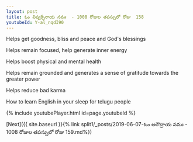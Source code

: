 ```yaml
---
layout: post
title: ఓం విష్వక్సేనాయ నమః  - 1008 రోజుల తపస్సులో రోజు  158
youtubeId: Y-al_nqdI90
---
```

 
 
Helps get goodness, bliss and peace and God's blessings
 
Helps remain focused, help generate inner energy 
 
Helps boost physical and mental health 
 
Helps remain grounded and generates a sense of gratitude towards the greater power 
 
Helps reduce bad karma
 
How to learn English in your sleep for telugu people
 
 
 
 


{% include youtubePlayer.html id=page.youtubeId %}
 
[Next]({{ site.baseurl }}{% link split1/_posts/2019-06-07-ఓం అరౌద్రాయ నమః  - 1008 రోజుల తపస్సులో రోజు  159.md%})
 

